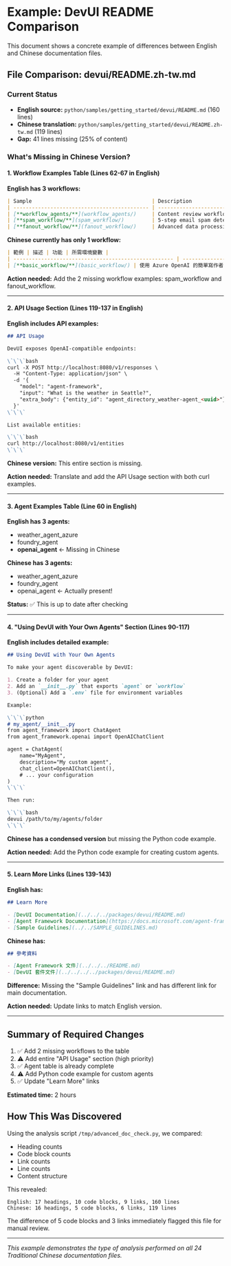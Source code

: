 # Example: DevUI README Comparison

This document shows a concrete example of differences between English and Chinese documentation files.

## File Comparison: devui/README.zh-tw.md

### Current Status
- **English source:** `python/samples/getting_started/devui/README.md` (160 lines)
- **Chinese translation:** `python/samples/getting_started/devui/README.zh-tw.md` (119 lines)
- **Gap:** 41 lines missing (25% of content)

### What's Missing in Chinese Version?

#### 1. Workflow Examples Table (Lines 62-67 in English)

**English has 3 workflows:**
```markdown
| Sample                                       | Description                                                       | Features                                                                                                                    | Required Environment Variables                                                        |
| -------------------------------------------- | ----------------------------------------------------------------- | --------------------------------------------------------------------------------------------------------------------------- | ------------------------------------------------------------------------------------- |
| [**workflow_agents/**](workflow_agents/)     | Content review workflow with agents as executors                  | Agents as workflow nodes, conditional routing based on structured outputs, quality-based paths (Writer → Reviewer → Editor/Publisher) | `AZURE_OPENAI_API_KEY`, `AZURE_OPENAI_CHAT_DEPLOYMENT_NAME`, `AZURE_OPENAI_ENDPOINT` |
| [**spam_workflow/**](spam_workflow/)         | 5-step email spam detection workflow with branching logic         | Sequential execution, conditional branching (spam vs. legitimate), multiple executors, mock spam detection                  | None - uses mock data                                                                 |
| [**fanout_workflow/**](fanout_workflow/)     | Advanced data processing workflow with parallel execution         | Fan-out/fan-in patterns, complex state management, multi-stage processing (validation → transformation → quality assurance) | None - uses mock data                                                                 |
```

**Chinese currently has only 1 workflow:**
```markdown
| 範例 | 描述 | 功能 | 所需環境變數 |
| ---------------------------------------------------- | ---------------------------------------------- | -------------------------------------------------------- | ------------------------------------------------------------------------------------------- |
| [**basic_workflow/**](basic_workflow/) | 使用 Azure OpenAI 的簡單寫作者-編輯者工作流程 | 工作流程編排、代理鏈接、Azure OpenAI 整合 | `AZURE_OPENAI_ENDPOINT`、`AZURE_OPENAI_CHAT_DEPLOYMENT_NAME` |
```

**Action needed:** Add the 2 missing workflow examples: spam_workflow and fanout_workflow.

---

#### 2. API Usage Section (Lines 119-137 in English)

**English includes API examples:**
```markdown
## API Usage

DevUI exposes OpenAI-compatible endpoints:

\`\`\`bash
curl -X POST http://localhost:8080/v1/responses \
  -H "Content-Type: application/json" \
  -d '{
    "model": "agent-framework",
    "input": "What is the weather in Seattle?",
    "extra_body": {"entity_id": "agent_directory_weather-agent_<uuid>"}
  }'
\`\`\`

List available entities:

\`\`\`bash
curl http://localhost:8080/v1/entities
\`\`\`
```

**Chinese version:** This entire section is missing.

**Action needed:** Translate and add the API Usage section with both curl examples.

---

#### 3. Agent Examples Table (Line 60 in English)

**English has 3 agents:**
- weather_agent_azure
- foundry_agent  
- **openai_agent** ← Missing in Chinese

**Chinese has 3 agents:**
- weather_agent_azure
- foundry_agent
- openai_agent ← Actually present!

**Status:** ✅ This is up to date after checking

---

#### 4. "Using DevUI with Your Own Agents" Section (Lines 90-117)

**English includes detailed example:**
```markdown
## Using DevUI with Your Own Agents

To make your agent discoverable by DevUI:

1. Create a folder for your agent
2. Add an `__init__.py` that exports `agent` or `workflow`
3. (Optional) Add a `.env` file for environment variables

Example:

\`\`\`python
# my_agent/__init__.py
from agent_framework import ChatAgent
from agent_framework.openai import OpenAIChatClient

agent = ChatAgent(
    name="MyAgent",
    description="My custom agent",
    chat_client=OpenAIChatClient(),
    # ... your configuration
)
\`\`\`

Then run:

\`\`\`bash
devui /path/to/my/agents/folder
\`\`\`
```

**Chinese has a condensed version** but missing the Python code example.

**Action needed:** Add the Python code example for creating custom agents.

---

#### 5. Learn More Links (Lines 139-143)

**English has:**
```markdown
## Learn More

- [DevUI Documentation](../../../packages/devui/README.md)
- [Agent Framework Documentation](https://docs.microsoft.com/agent-framework)
- [Sample Guidelines](../../SAMPLE_GUIDELINES.md)
```

**Chinese has:**
```markdown
## 參考資料

- [Agent Framework 文件](../../../README.md)
- [DevUI 套件文件](../../../../packages/devui/README.md)
```

**Difference:** Missing the "Sample Guidelines" link and has different link for main documentation.

**Action needed:** Update links to match English version.

---

## Summary of Required Changes

1. ✅ Add 2 missing workflows to the table
2. ⚠️ Add entire "API Usage" section (high priority)
3. ✅ Agent table is already complete
4. ⚠️ Add Python code example for custom agents
5. ✅ Update "Learn More" links

**Estimated time:** 2 hours

## How This Was Discovered

Using the analysis script `/tmp/advanced_doc_check.py`, we compared:
- Heading counts
- Code block counts
- Link counts
- Line counts
- Content structure

This revealed:
```
English: 17 headings, 10 code blocks, 9 links, 160 lines
Chinese: 16 headings, 5 code blocks, 6 links, 119 lines
```

The difference of 5 code blocks and 3 links immediately flagged this file for manual review.

---

*This example demonstrates the type of analysis performed on all 24 Traditional Chinese documentation files.*
